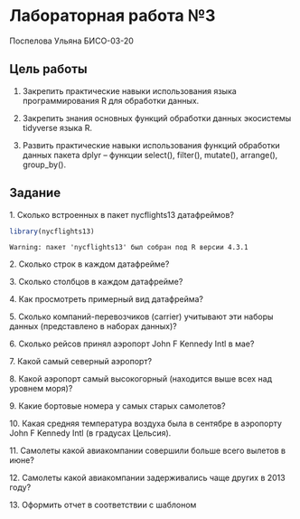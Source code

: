 # Лабораторная работа №3
Поспелова Ульяна БИСО-03-20

## Цель работы

1.  Закрепить практические навыки использования языка программирования R
    для обработки данных.

2.  Закрепить знания основных функций обработки данных экосистемы
    tidyverse языка R.

3.  Развить практические навыки использования функций обработки данных
    пакета dplyr – функции select(), filter(), mutate(), arrange(),
    group_by().

## Задание

1\. Сколько встроенных в пакет nycflights13 датафреймов?

``` r
library(nycflights13)
```

    Warning: пакет 'nycflights13' был собран под R версии 4.3.1

2\. Сколько строк в каждом датафрейме?

3\. Сколько столбцов в каждом датафрейме?

4\. Как просмотреть примерный вид датафрейма?

5\. Сколько компаний-перевозчиков (carrier) учитывают эти наборы данных
(представлено в наборах данных)?

6\. Сколько рейсов принял аэропорт John F Kennedy Intl в мае?

7\. Какой самый северный аэропорт?

8\. Какой аэропорт самый высокогорный (находится выше всех над уровнем
моря)?

9\. Какие бортовые номера у самых старых самолетов?

10\. Какая средняя температура воздуха была в сентябре в аэропорту John
F Kennedy Intl (в градусах Цельсия).

11\. Самолеты какой авиакомпании совершили больше всего вылетов в июне?

12\. Самолеты какой авиакомпании задерживались чаще других в 2013 году?

13\. Оформить отчет в соответствии с шаблоном
